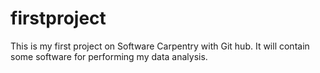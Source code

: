 # firstproject
This is my first project on Software Carpentry with Git hub.
It will contain some software for performing my data analysis.
